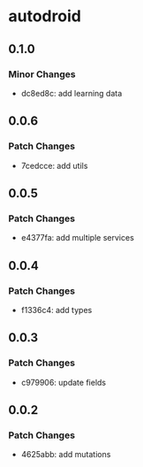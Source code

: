 # autodroid

## 0.1.0

### Minor Changes

- dc8ed8c: add learning data

## 0.0.6

### Patch Changes

- 7cedcce: add utils

## 0.0.5

### Patch Changes

- e4377fa: add multiple services

## 0.0.4

### Patch Changes

- f1336c4: add types

## 0.0.3

### Patch Changes

- c979906: update fields

## 0.0.2

### Patch Changes

- 4625abb: add mutations
